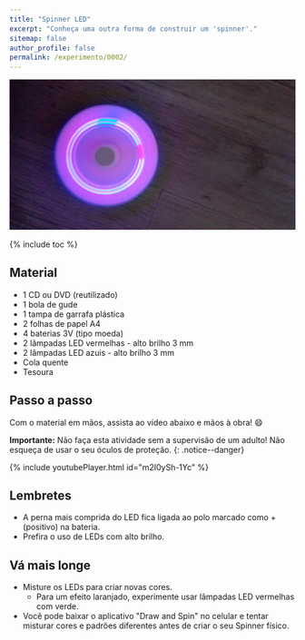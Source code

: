 ```yaml
---
title: "Spinner LED"
excerpt: "Conheça uma outra forma de construir um 'spinner'."
sitemap: false
author_profile: false
permalink: /experimento/0002/
---
```

![Spinner LED](/assets/experimentos/0003/thumb.jpg)

{% include toc %}

## Material
* 1 CD ou DVD (reutilizado)
* 1 bola de gude
* 1 tampa de garrafa plástica
* 2 folhas de papel A4
* 4 baterias 3V (tipo moeda)
* 2 lâmpadas LED vermelhas - alto brilho 3 mm
* 2 lâmpadas LED azuis - alto brilho 3 mm
* Cola quente
* Tesoura 

## Passo a passo
Com o material em mãos, assista ao vídeo abaixo e mãos à obra! :smile:

**Importante:** Não faça esta atividade sem a supervisão de um adulto! Não esqueça de usar o seu óculos de proteção. 
{: .notice--danger}

{% include youtubePlayer.html id="m2I0ySh-1Yc" %}

## Lembretes
* A perna mais comprida do LED fica ligada ao polo marcado como + (positivo) na bateria.
* Prefira o uso de LEDs com alto brilho.

## Vá mais longe
* Misture os LEDs para criar novas cores. 
  * Para um efeito laranjado, experimente usar lâmpadas LED vermelhas com verde.
* Você pode baixar o aplicativo "Draw and Spin" no celular e tentar misturar cores e padrões diferentes antes de criar o seu Spinner físico. 



